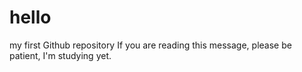 # hello
my first Github repository
If you are reading this message, please be patient, I'm studying yet.
